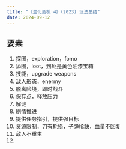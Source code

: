 ```yaml
---
title: "《生化危机 4》(2023) 玩法总结"
date: 2024-09-12
---
```


## 要素

1. 探图，exploration，fomo
1. 舔图，loot，到处是黄色油漆宝箱
1. 技能，upgrade weapons
1. 敌人形态，enermy
1. 脱离险境，即时战斗
1. 保存点，释放压力
1. 解谜
1. 剧情推进
1. 提供任务指引，提供强目标
1. 资源限制，刀有耗损，子弹稀缺，血量不回复
1. 敌人不重生
1. 